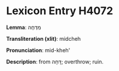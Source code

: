 # Lexicon Entry H4072

**Lemma**: מִדְחֶה

**Transliteration (xlit)**: midcheh

**Pronunciation**: mid-kheh'

**Description**:
from דָּחָה; overthrow; ruin.
